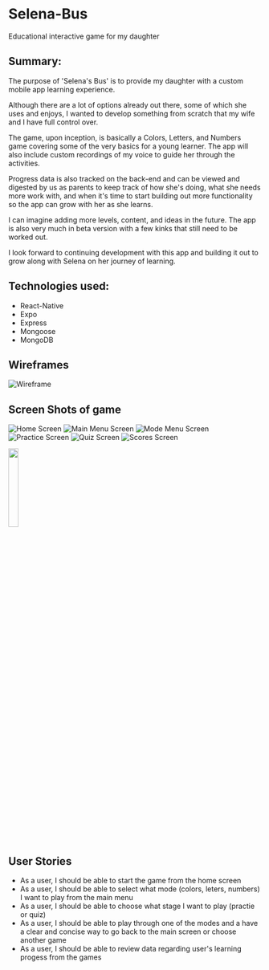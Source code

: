 # Selena-Bus
Educational interactive game for my daughter

## Summary:

The purpose of 'Selena's Bus' is to provide my daughter with a custom mobile app learning experience.

Although there are a lot of options already out there, some of which she uses and enjoys, I wanted to develop something from scratch that my wife and I have full control over. 

The game, upon inception, is basically a Colors, Letters, and Numbers game covering some of the very basics for a young learner. The app will also include custom recordings of my voice to guide her through the activities.

Progress data is also tracked on the back-end and can be viewed and digested by us as parents to keep track of how she's doing, what she needs more work with, and when it's time to start building out more functionality so the app can grow with her as she learns. 

I can imagine adding more levels, content, and ideas in the future. The app is also very much in beta version with a few kinks that still need to be worked out.

I look forward to continuing development with this app and building it out to grow along with Selena on her journey of learning. 

## Technologies used:
- React-Native
- Expo
- Express 
- Mongoose
- MongoDB

## Wireframes
![Wireframe](https://github.com/timrusin/Selena-Bus/blob/main/Selena-Bus_wireframe.png)

## Screen Shots of game
![Home Screen](https://github.com/timrusin/Selena-Bus/blob/main/assets/images/forReadme/HomeScreen.png)
![Main Menu Screen](https://github.com/timrusin/Selena-Bus/blob/main/assets/images/forReadme/MainMenuScreen.png)
![Mode Menu Screen](https://github.com/timrusin/Selena-Bus/blob/main/assets/images/forReadme/SubMenuScreen.png)
![Practice Screen](https://github.com/timrusin/Selena-Bus/blob/main/assets/images/forReadme/NumbersTouchSCreen.png)
![Quiz Screen](https://github.com/timrusin/Selena-Bus/blob/main/assets/images/forReadme/LettersQuiz.png)
![Scores Screen](https://github.com/timrusin/Selena-Bus/blob/main/assets/images/forReadme/ScoresScreen.png)

<img src = https://github.com/timrusin/Selena-Bus/blob/main/assets/images/forReadme/HomeScreen.png width=20%>

## User Stories
- As a user, I should be able to start the game from the home screen
- As a user, I should be able to select what mode (colors, leters, numbers) I want to play from the main menu
- As a user, I should be able to choose what stage I want to play (practie or quiz)
- As a user, I should be able to play through one of the modes and a have a clear and concise way to go back to the main screen or choose another game
- As a user, I should be able to review data regarding user's learning progess from the games





